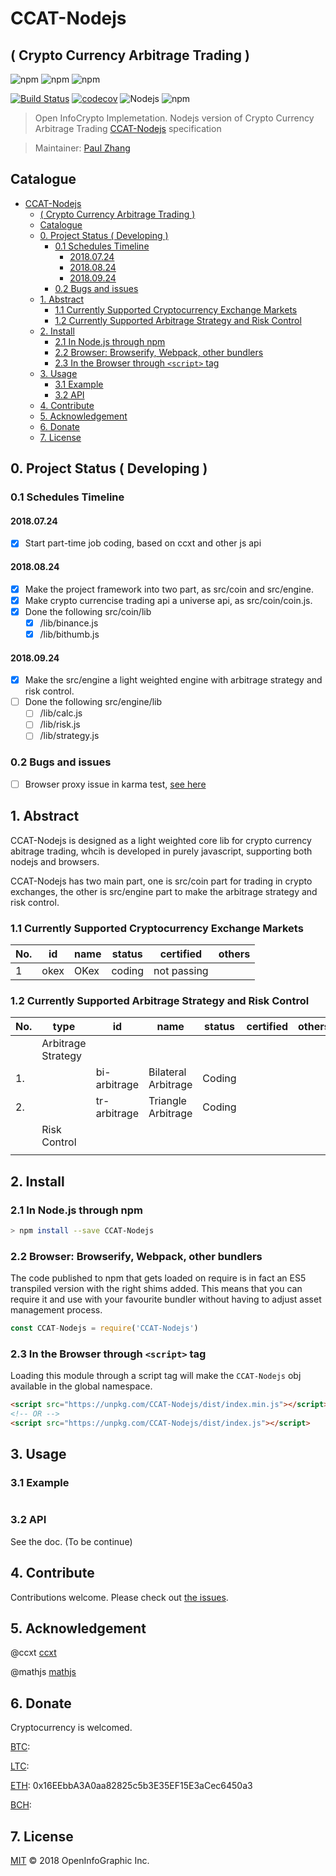 # CCAT-Nodejs
## ( Crypto Currency Arbitrage Trading )

![npm](https://img.shields.io/badge/Project-CCAT%20Nodejs-blue.svg?style=plastic)
![npm](https://img.shields.io/badge/Status-Devloping-blue.svg?style=plastic)
![npm](https://img.shields.io/badge/Made%20by-OpenInfoGraphic-blue.svg?style=plastic)

[![Build Status](http://45.76.208.48:8080/buildStatus/icon?job=CCAT-Nodejs&style=plastic)](http://45.76.208.48:8080/job/CCAT-Nodejs)
[![codecov](https://codecov.io/gh/OpenInfoGraphic/CCAT-Nodejs/branch/master/graph/badge.svg?style=plastic)](https://codecov.io/gh/OpenInfoGraphic/CCAT-Nodejs)
![Nodejs](https://img.shields.io/badge/Node.js-%3E%3D8.11.0-orange.svg?style=plastic)
![npm](https://img.shields.io/badge/npm-%3E%3D6.0.0-orange.svg?style=plastic)

> Open InfoCrypto Implemetation. Nodejs version of Crypto Currency Arbitrage Trading
[CCAT-Nodejs](https://github.com/OpenInfoGraphic/CCAT-Nodejs) specification

> Maintainer:
[Paul Zhang](https://github.com/paulplayer)

## Catalogue
<!-- TOC depthFrom:1 depthTo:6 withLinks:1 updateOnSave:1 orderedList:0 -->

- [CCAT-Nodejs](#CCAT-Nodejs)
	- [( Crypto Currency Arbitrage Trading )](#-crypto-currency-arbitrage-trading-)
	- [Catalogue](#catalogue)
	- [0. Project Status ( Developing )](#0-project-status-developing-)
		- [0.1 Schedules Timeline](#01-schedules-timeline)
			- [2018.07.24](#20180724)
			- [2018.08.24](#20180824)
			- [2018.09.24](#20180924)
		- [0.2 Bugs and issues](#02-bugs-and-issues)
	- [1. Abstract](#1-abstract)
		- [1.1 Currently Supported Cryptocurrency Exchange Markets](#11-currently-supported-cryptocurrency-exchange-markets)
		- [1.2 Currently Supported Arbitrage Strategy and Risk Control](#12-currently-supported-arbitrage-strategy-and-risk-control)
	- [2. Install](#2-install)
		- [2.1 In Node.js through npm](#21-in-nodejs-through-npm)
		- [2.2 Browser: Browserify, Webpack, other bundlers](#22-browser-browserify-webpack-other-bundlers)
		- [2.3 In the Browser through `<script>` tag](#23-in-the-browser-through-script-tag)
	- [3. Usage](#3-usage)
		- [3.1 Example](#31-example)
		- [3.2 API](#32-api)
	- [4. Contribute](#4-contribute)
	- [5. Acknowledgement](#5-acknowledgement)
	- [6. Donate](#6-donate)
	- [7. License](#7-license)

<!-- /TOC -->

## 0. Project Status ( Developing )

### 0.1 Schedules Timeline

#### 2018.07.24
- [x] Start part-time job coding, based on ccxt and other js api

#### 2018.08.24
- [x] Make the project framework into two part, as src/coin and src/engine.
- [x] Make crypto currencise trading api a universe api, as src/coin/coin.js.
- [x] Done the following src/coin/lib
	- [x] /lib/binance.js
	- [x] /lib/bithumb.js

#### 2018.09.24
- [x] Make the src/engine a light weighted engine with arbitrage strategy and risk control.
- [ ] Done the following src/engine/lib
	- [ ] /lib/calc.js
	- [ ] /lib/risk.js
	- [ ] /lib/strategy.js

### 0.2 Bugs and issues

- [ ] Browser proxy issue in karma test, [see here](https://github.com/OpenInfoGraphic/CCAT-Nodejs/issues)

## 1. Abstract

CCAT-Nodejs is designed as a light weighted core lib for crypto currency abitrage trading, whcih is developed in purely javascript, supporting both nodejs and browsers.

CCAT-Nodejs has two main part, one is src/coin part for trading in crypto exchanges, the other is src/engine part to make the arbitrage strategy and risk control.

### 1.1 Currently Supported Cryptocurrency Exchange Markets

| No. | id   | name | status | certified   | others |
| --- | ---- | ---- | ------ | ----------- | ------ |
| 1   | okex | OKex | coding | not passing |        |

### 1.2 Currently Supported Arbitrage Strategy and Risk Control

| No. | type               | id           | name                | status | certified | others |
| --- | ------------------ | ------------ | ------------------- | ------ | --------- | ------ |
|     | Arbitrage Strategy |              |                     |        |           |        |
| 1.  |                    | bi-arbitrage | Bilateral Arbitrage | Coding |           |        |
| 2.  |                    | tr-arbitrage | Triangle Arbitrage  | Coding |           |        |
|     | Risk Control       |              |                     |        |           |        |
|     |                    |              |                     |        |           |        |

## 2. Install

### 2.1 In Node.js through npm

```bash
> npm install --save CCAT-Nodejs
```

### 2.2 Browser: Browserify, Webpack, other bundlers

The code published to npm that gets loaded on require is in fact an ES5 transpiled version with the right shims added. This means that you can require it and use with your favourite bundler without having to adjust asset management process.

```javascript
const CCAT-Nodejs = require('CCAT-Nodejs')
```


### 2.3 In the Browser through `<script>` tag

Loading this module through a script tag will make the ```CCAT-Nodejs``` obj available in the global namespace.

```html
<script src="https://unpkg.com/CCAT-Nodejs/dist/index.min.js"></script>
<!-- OR -->
<script src="https://unpkg.com/CCAT-Nodejs/dist/index.js"></script>
```

## 3. Usage

### 3.1 Example

```javascript

```

### 3.2 API

See the doc. (To be continue)

## 4. Contribute

Contributions welcome. Please check out [the issues](https://github.com/OpenInfoGraphic/CCAT-Nodejs/issues).

## 5. Acknowledgement

@ccxt
[ccxt](https://github.com/ccxt/ccxt.git)

@mathjs
[mathjs](https://github.com/josdejong/mathjs.git)

## 6. Donate

Cryptocurrency is welcomed.

[BTC](#):

[LTC](#):

[ETH](#): 0x16EEbbA3A0aa82825c5b3E35EF15E3aCec6450a3

[BCH](#):

## 7. License

[MIT](LICENSE) © 2018 OpenInfoGraphic Inc.

